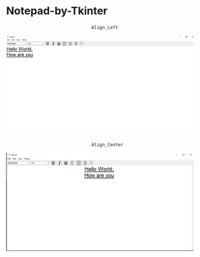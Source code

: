 # Notepad-by-Tkinter

                                    Align_Left
![](https://raw.githubusercontent.com/rezaul525/Notepad-by-Tkinter/master/project_ss/align_left.png)


                                    Align_Center
![](https://raw.githubusercontent.com/rezaul525/Notepad-by-Tkinter/master/project_ss/align_center.png)

